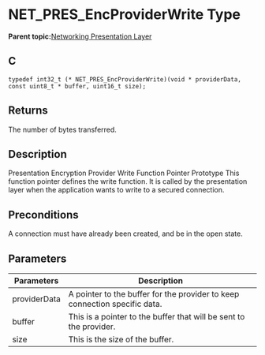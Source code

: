 # NET\_PRES\_EncProviderWrite Type

**Parent topic:**[Networking Presentation Layer](GUID-75470E5B-2289-4F94-AE85-2BB7DF4C4F07.md)

## C

```
typedef int32_t (* NET_PRES_EncProviderWrite)(void * providerData, const uint8_t * buffer, uint16_t size); 
```

## Returns

The number of bytes transferred.

## Description

Presentation Encryption Provider Write Function Pointer Prototype This function pointer defines the write function. It is called by the presentation layer when the application wants to write to a secured connection.

## Preconditions

A connection must have already been created, and be in the open state.

## Parameters

|Parameters|Description|
|----------|-----------|
|providerData|A pointer to the buffer for the provider to keep connection specific data.|
|buffer|This is a pointer to the buffer that will be sent to the provider.|
|size|This is the size of the buffer.|


